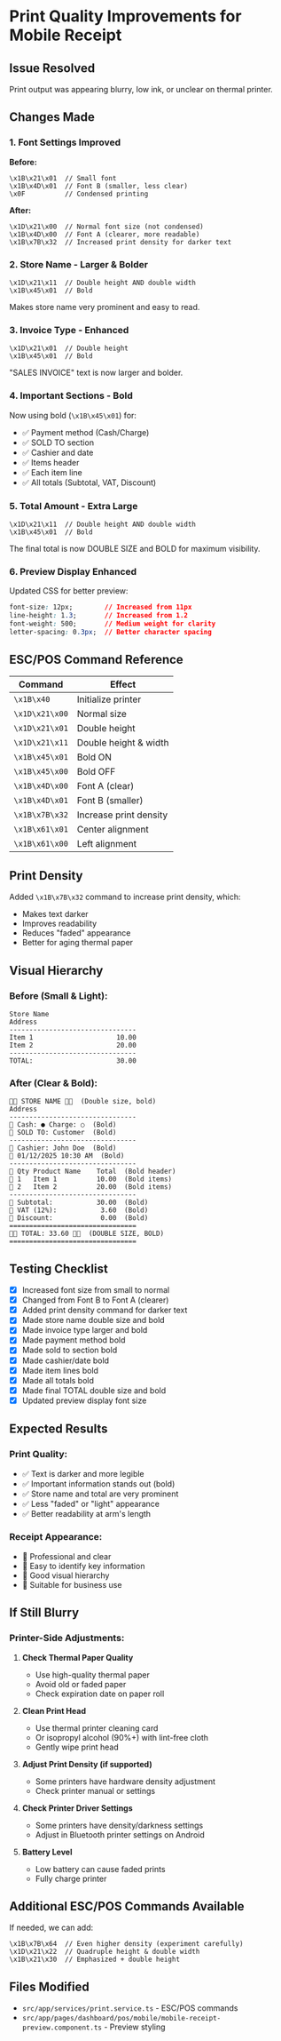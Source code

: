 # Print Quality Improvements for Mobile Receipt

## Issue Resolved
Print output was appearing blurry, low ink, or unclear on thermal printer.

## Changes Made

### 1. **Font Settings Improved**
**Before:**
```
\x1B\x21\x01  // Small font
\x1B\x4D\x01  // Font B (smaller, less clear)
\x0F          // Condensed printing
```

**After:**
```
\x1D\x21\x00  // Normal font size (not condensed)
\x1B\x4D\x00  // Font A (clearer, more readable)
\x1B\x7B\x32  // Increased print density for darker text
```

### 2. **Store Name - Larger & Bolder**
```
\x1D\x21\x11  // Double height AND double width
\x1B\x45\x01  // Bold
```
Makes store name very prominent and easy to read.

### 3. **Invoice Type - Enhanced**
```
\x1D\x21\x01  // Double height
\x1B\x45\x01  // Bold
```
"SALES INVOICE" text is now larger and bolder.

### 4. **Important Sections - Bold**
Now using bold (`\x1B\x45\x01`) for:
- ✅ Payment method (Cash/Charge)
- ✅ SOLD TO section
- ✅ Cashier and date
- ✅ Items header
- ✅ Each item line
- ✅ All totals (Subtotal, VAT, Discount)

### 5. **Total Amount - Extra Large**
```
\x1D\x21\x11  // Double height AND double width
\x1B\x45\x01  // Bold
```
The final total is now DOUBLE SIZE and BOLD for maximum visibility.

### 6. **Preview Display Enhanced**
Updated CSS for better preview:
```css
font-size: 12px;        // Increased from 11px
line-height: 1.3;       // Increased from 1.2
font-weight: 500;       // Medium weight for clarity
letter-spacing: 0.3px;  // Better character spacing
```

## ESC/POS Command Reference

| Command | Effect |
|---------|--------|
| `\x1B\x40` | Initialize printer |
| `\x1D\x21\x00` | Normal size |
| `\x1D\x21\x01` | Double height |
| `\x1D\x21\x11` | Double height & width |
| `\x1B\x45\x01` | Bold ON |
| `\x1B\x45\x00` | Bold OFF |
| `\x1B\x4D\x00` | Font A (clear) |
| `\x1B\x4D\x01` | Font B (smaller) |
| `\x1B\x7B\x32` | Increase print density |
| `\x1B\x61\x01` | Center alignment |
| `\x1B\x61\x00` | Left alignment |

## Print Density
Added `\x1B\x7B\x32` command to increase print density, which:
- Makes text darker
- Improves readability
- Reduces "faded" appearance
- Better for aging thermal paper

## Visual Hierarchy

### Before (Small & Light):
```
Store Name
Address
--------------------------------
Item 1                     10.00
Item 2                     20.00
--------------------------------
TOTAL:                     30.00
```

### After (Clear & Bold):
```
🔲🔲 STORE NAME 🔲🔲  (Double size, bold)
Address
--------------------------------
💪 Cash: ● Charge: ○  (Bold)
💪 SOLD TO: Customer  (Bold)
--------------------------------
💪 Cashier: John Doe  (Bold)
💪 01/12/2025 10:30 AM  (Bold)
--------------------------------
💪 Qty Product Name    Total  (Bold header)
💪 1   Item 1          10.00  (Bold items)
💪 2   Item 2          20.00  (Bold items)
--------------------------------
💪 Subtotal:           30.00  (Bold)
💪 VAT (12%):           3.60  (Bold)
💪 Discount:            0.00  (Bold)
================================
🔲🔲 TOTAL: 33.60 🔲🔲  (DOUBLE SIZE, BOLD)
================================
```

## Testing Checklist

- [x] Increased font size from small to normal
- [x] Changed from Font B to Font A (clearer)
- [x] Added print density command for darker text
- [x] Made store name double size and bold
- [x] Made invoice type larger and bold
- [x] Made payment method bold
- [x] Made sold to section bold
- [x] Made cashier/date bold
- [x] Made item lines bold
- [x] Made all totals bold
- [x] Made final TOTAL double size and bold
- [x] Updated preview display font size

## Expected Results

### Print Quality:
- ✅ Text is darker and more legible
- ✅ Important information stands out (bold)
- ✅ Store name and total are very prominent
- ✅ Less "faded" or "light" appearance
- ✅ Better readability at arm's length

### Receipt Appearance:
- 📝 Professional and clear
- 📝 Easy to identify key information
- 📝 Good visual hierarchy
- 📝 Suitable for business use

## If Still Blurry

### Printer-Side Adjustments:
1. **Check Thermal Paper Quality**
   - Use high-quality thermal paper
   - Avoid old or faded paper
   - Check expiration date on paper roll

2. **Clean Print Head**
   - Use thermal printer cleaning card
   - Or isopropyl alcohol (90%+) with lint-free cloth
   - Gently wipe print head

3. **Adjust Print Density (if supported)**
   - Some printers have hardware density adjustment
   - Check printer manual or settings

4. **Check Printer Driver Settings**
   - Some printers have density/darkness settings
   - Adjust in Bluetooth printer settings on Android

5. **Battery Level**
   - Low battery can cause faded prints
   - Fully charge printer

## Additional ESC/POS Commands Available

If needed, we can add:
```
\x1B\x7B\x64  // Even higher density (experiment carefully)
\x1D\x21\x22  // Quadruple height & double width
\x1B\x21\x30  // Emphasized + double height
```

## Files Modified
- `src/app/services/print.service.ts` - ESC/POS commands
- `src/app/pages/dashboard/pos/mobile/mobile-receipt-preview.component.ts` - Preview styling
